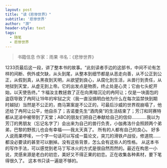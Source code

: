 ```yaml
---
layout: post
title: "读《悲惨世界》"
subtitle: '悲惨世界'
author: "漪"
header-style: text
tags:
  - 随笔
  - 悲惨世界
---
```


> 书籍信息  作家：雨果  书名：《悲惨世界》

1233页最后这一段，讲了整本书的故事。“此刻读者手边的这部书，中间不论有怎样的间断、例外或欠缺，从头到尾，从整本到细节都是从恶走向善，从不公正到公正，从假到真，从黑夜到天明，从欲望到良心，从腐化到生活，从兽行到责任，从地狱到天堂，从虚无到上帝。它的出发点是物质，终止处是心灵；它由七头蛇开始，以天使告终。”
卞福汝主教拯救了正在向黑暗沉沦的冉阿让；仅是一块面包的盗窃导致了冉阿让19年的牢狱之灾（我一直没搞明白他为什么在每次监禁快到期时越狱）当然是不公正的，商马第案是不公正的，可最后沙威的世界观崩塌了，他还给了冉阿让公平，他自杀了；吉诺曼先生“酒肉臭”的生活结束了；芳汀和珂赛特都从泥淖中被带到了天堂；ABC的朋友们把自己奉献给自己的信仰…………我以为芳汀的男朋友（忘记名字了）会出来为自己的兽行负责，小伽弗洛什会照顾两个弟弟，巴黎的野孩儿也会有幸福——我太天真了。
所有的人都有自己的良心。
好多人说雨果啰嗦，一个字一句话可以写成一篇论文，突兀的滑铁卢战役，修道院……都没必要读的甚至可以删掉。没有这些背景，怎么会有这些人的性格。
从这本书的写作手法，可以感觉到老马丁写冰火的方式是很自然而然的。最近在构思一小说，灵感来源是老白的初恋，美好又不得正果的初恋。正在收集各种素材，要下笔得很久了。
这本书只读一遍是不够的。

